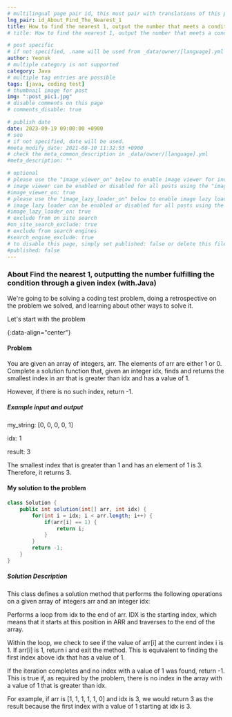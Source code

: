 ```yaml
---
# multilingual page pair id, this must pair with translations of this page. (This name must be unique)
lng_pair: id_About_Find_The_Nearest_1
title: How to find the nearest 1, output the number that meets a condition via a given index (with.Java)
# title: How to find the nearest 1, output the number that meets a condition via a given index (with.Java)

# post specific
# if not specified, .name will be used from _data/owner/[language].yml
author: Yeonuk
# multiple category is not supported
category: Java
# multiple tag entries are possible
tags: [java, coding test]
# thumbnail image for post
img: ":post_pic1.jpg"
# disable comments on this page
# comments_disable: true

# publish date
date: 2023-09-19 09:00:00 +0900
# seo
# if not specified, date will be used.
#meta_modify_date: 2021-08-10 11:32:53 +0900
# check the meta_common_description in _data/owner/[language].yml
#meta_description: ""

# optional
# please use the "image_viewer_on" below to enable image viewer for individual pages or posts (_posts/ or [language]/_posts folders).
# image viewer can be enabled or disabled for all posts using the "image_viewer_posts: true" setting in _data/conf/main.yml.
#image_viewer_on: true
# please use the "image_lazy_loader_on" below to enable image lazy loader for individual pages or posts (_posts/ or [language]/_posts folders).
# image lazy loader can be enabled or disabled for all posts using the "image_lazy_loader_posts: true" setting in _data/conf/main.yml.
#image_lazy_loader_on: true
# exclude from on site search
#on_site_search_exclude: true
# exclude from search engines
#search_engine_exclude: true
# to disable this page, simply set published: false or delete this file
#published: false
---
```


<!-- outline-start -->

### About Find the nearest 1, outputting the number fulfilling the condition through a given index (with.Java)

We're going to be solving a coding test problem, doing a retrospective on the problem we solved, and learning about other ways to solve it.

Let's start with the problem

{:data-align="center"}

<!-- outline-end -->

#### Problem

You are given an array of integers, arr. The elements of arr are either 1 or 0. Complete a solution function that, given an integer idx, finds and returns the smallest index in arr that is greater than idx and has a value of 1.

However, if there is no such index, return -1.

##### Example input and output

my_string: [0, 0, 0, 0, 1]

idx: 1

result: 3

The smallest index that is greater than 1 and has an element of 1 is 3. Therefore, it returns 3.

<!-- | i | arr[i] | stk |
| --- | ------ | ------- |
| 0 | 1 | [] |
| 1 | 4 | [1] | -->

#### My solution to the problem

```java
class Solution {
    public int solution(int[] arr, int idx) {
        for(int i = idx; i < arr.length; i++) {
            if(arr[i] == 1) {
                return i;
            }
        }
        return -1;
    }
}
```

##### Solution Description

This class defines a solution method that performs the following operations on a given array of integers arr and an integer idx:

Performs a loop from idx to the end of arr. IDX is the starting index, which means that it starts at this position in ARR and traverses to the end of the array.

Within the loop, we check to see if the value of arr[i] at the current index i is 1. If arr[i] is 1, return i and exit the method. This is equivalent to finding the first index above idx that has a value of 1.

If the iteration completes and no index with a value of 1 was found, return -1. This is true if, as required by the problem, there is no index in the array with a value of 1 that is greater than idx.

For example, if arr is [1, 1, 1, 1, 1, 0] and idx is 3, we would return 3 as the result because the first index with a value of 1 starting at idx is 3.
